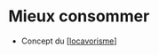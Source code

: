 # Mieux consommer

- Concept du [[locavorisme]]

[//begin]: # "Autogenerated link references for markdown compatibility"
[locavorisme]: ../budding/locavorisme "Locavorisme"
[//end]: # "Autogenerated link references"
